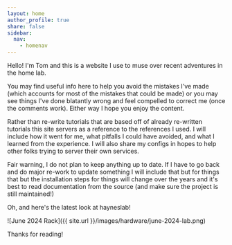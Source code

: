 ```yaml
---
layout: home
author_profile: true
share: false
sidebar:
  nav: 
    - homenav
---
```


Hello! I'm Tom and this is a website I use to muse over recent adventures in the home lab.

You may find useful info here to help you avoid the mistakes I've made (which accounts for most of the mistakes that could be made) or you may see things I've done blatantly wrong and feel compelled to correct me (once the comments work). Either way I hope you enjoy the content.

Rather than re-write tutorials that are based off of already re-written tutorials this site servers as a reference to the references I used. I will include how it went for me, what pitfalls I could have avoided, and what I learned from the experience. I will also share my configs in hopes to help other folks trying to server their own services.

Fair warning, I do not plan to keep anything up to date. If I have to go back and do major re-work to update something I will include that but for things that but the installation steps for things will change over the years and it's best to read documentation from the source (and make sure the project is still maintained!)

Oh, and here's the latest look at hayneslab!

![June 2024 Rack]({{ site.url }}/images/hardware/june-2024-lab.png)

Thanks for reading!
